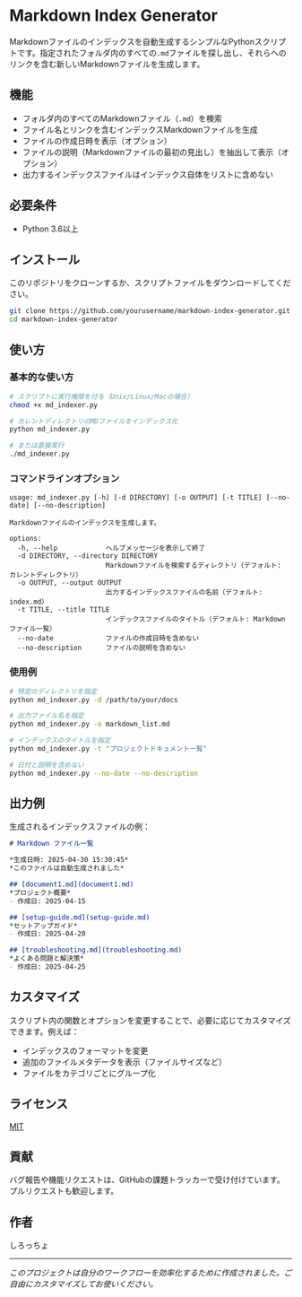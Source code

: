 # Markdown Index Generator

Markdownファイルのインデックスを自動生成するシンプルなPythonスクリプトです。指定されたフォルダ内のすべての`.md`ファイルを探し出し、それらへのリンクを含む新しいMarkdownファイルを生成します。

## 機能

- フォルダ内のすべてのMarkdownファイル（`.md`）を検索
- ファイル名とリンクを含むインデックスMarkdownファイルを生成
- ファイルの作成日時を表示（オプション）
- ファイルの説明（Markdownファイルの最初の見出し）を抽出して表示（オプション）
- 出力するインデックスファイルはインデックス自体をリストに含めない

## 必要条件

- Python 3.6以上

## インストール

このリポジトリをクローンするか、スクリプトファイルをダウンロードしてください。

```bash
git clone https://github.com/yourusername/markdown-index-generator.git
cd markdown-index-generator
```

## 使い方

### 基本的な使い方

```bash
# スクリプトに実行権限を付与（Unix/Linux/Macの場合）
chmod +x md_indexer.py

# カレントディレクトリのMDファイルをインデックス化
python md_indexer.py

# または直接実行
./md_indexer.py
```

### コマンドラインオプション

```
usage: md_indexer.py [-h] [-d DIRECTORY] [-o OUTPUT] [-t TITLE] [--no-date] [--no-description]

Markdownファイルのインデックスを生成します。

options:
  -h, --help            ヘルプメッセージを表示して終了
  -d DIRECTORY, --directory DIRECTORY
                        Markdownファイルを検索するディレクトリ（デフォルト: カレントディレクトリ）
  -o OUTPUT, --output OUTPUT
                        出力するインデックスファイルの名前（デフォルト: index.md）
  -t TITLE, --title TITLE
                        インデックスファイルのタイトル（デフォルト: Markdown ファイル一覧）
  --no-date             ファイルの作成日時を含めない
  --no-description      ファイルの説明を含めない
```

### 使用例

```bash
# 特定のディレクトリを指定
python md_indexer.py -d /path/to/your/docs

# 出力ファイル名を指定
python md_indexer.py -o markdown_list.md

# インデックスのタイトルを指定
python md_indexer.py -t "プロジェクトドキュメント一覧"

# 日付と説明を含めない
python md_indexer.py --no-date --no-description
```

## 出力例

生成されるインデックスファイルの例：

```markdown
# Markdown ファイル一覧

*生成日時: 2025-04-30 15:30:45*
*このファイルは自動生成されました*

## [document1.md](document1.md)
*プロジェクト概要*
- 作成日: 2025-04-15

## [setup-guide.md](setup-guide.md)
*セットアップガイド*
- 作成日: 2025-04-20

## [troubleshooting.md](troubleshooting.md)
*よくある問題と解決策*
- 作成日: 2025-04-25
```

## カスタマイズ

スクリプト内の関数とオプションを変更することで、必要に応じてカスタマイズできます。例えば：

- インデックスのフォーマットを変更
- 追加のファイルメタデータを表示（ファイルサイズなど）
- ファイルをカテゴリごとにグループ化

## ライセンス

[MIT](LICENSE)

## 貢献

バグ報告や機能リクエストは、GitHubの課題トラッカーで受け付けています。プルリクエストも歓迎します。

## 作者

しろっちょ

---

*このプロジェクトは自分のワークフローを効率化するために作成されました。ご自由にカスタマイズしてお使いください。*
